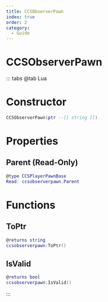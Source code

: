 ```yaml
---
title: CCSObserverPawn
index: true
order: 2
category:
  - Guide
---
```


# CCSObserverPawn

::: tabs
@tab Lua
# Constructor
```lua
CCSObserverPawn(ptr --[[ string ]])
```
# Properties
## Parent (Read-Only)
```lua
@type CCSPlayerPawnBase
Read: ccsobserverpawn.Parent
```
# Functions
## ToPtr
```lua
@returns string
ccsobserverpawn:ToPtr()
```
## IsValid
```lua
@returns bool
ccsobserverpawn:IsValid()
```

:::